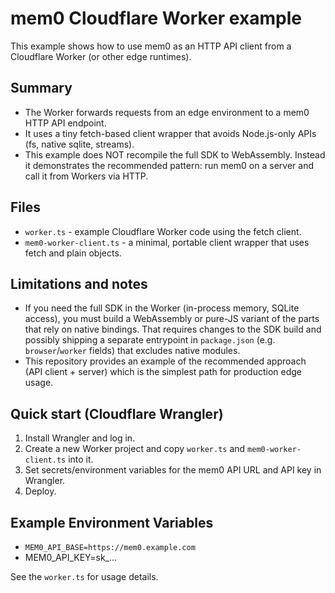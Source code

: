 # mem0 Cloudflare Worker example

This example shows how to use mem0 as an HTTP API client from a Cloudflare Worker (or other edge runtimes).

## Summary

- The Worker forwards requests from an edge environment to a mem0 HTTP API endpoint.
- It uses a tiny fetch-based client wrapper that avoids Node.js-only APIs (fs, native sqlite, streams).
- This example does NOT recompile the full SDK to WebAssembly. Instead it demonstrates the recommended pattern: run mem0 on a server and call it from Workers via HTTP.

## Files

- `worker.ts` - example Cloudflare Worker code using the fetch client.
- `mem0-worker-client.ts` - a minimal, portable client wrapper that uses fetch and plain objects.

## Limitations and notes

- If you need the full SDK in the Worker (in-process memory, SQLite access), you must build a WebAssembly or pure-JS variant of the parts that rely on native bindings. That requires changes to the SDK build and possibly shipping a separate entrypoint in `package.json` (e.g. `browser`/`worker` fields) that excludes native modules.
- This repository provides an example of the recommended approach (API client + server) which is the simplest path for production edge usage.

## Quick start (Cloudflare Wrangler)

1. Install Wrangler and log in.
2. Create a new Worker project and copy `worker.ts` and `mem0-worker-client.ts` into it.
3. Set secrets/environment variables for the mem0 API URL and API key in Wrangler.
4. Deploy.

## Example Environment Variables

- `MEM0_API_BASE=https://mem0.example.com`
- MEM0_API_KEY=sk_...

See the `worker.ts` for usage details.
